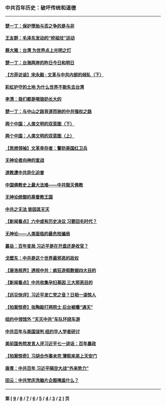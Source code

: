 ### 中共百年历史：破坏传统和道德
---
#### [楚一丁：保护堕胎与否之争的是与非](../../pages/nf1176114/n13815642.md?09200430) 
#### [王友群：毛泽东发动的“挖祖坟”运动](../../pages/nf1176114/n13723639.md?09200430) 
#### [蔡大雅：台湾 为世界点上光明之灯](../../pages/nf1176114/n13531530.md?09200430) 
#### [楚一丁：台海两岸的昨日今日和明日](../../pages/nf1176114/n13531468.md?09200430) 
#### [【方菲访谈】宋永毅 : 文革与中共内部的倾轧（下）](../../pages/nf1176114/n13486836.md?09200430) 
#### [彩虹护守的土地 为什么世界不能失去台湾](../../pages/nf1176114/n13476849.md?09200430) 
#### [李清：我们都是喝狼奶长大的](../../pages/nf1176114/n13471478.md?09200430) 
#### [楚一丁：与中山之路背道而驰的中共强权之路](../../pages/nf1176114/n13437270.md?09200430) 
#### [两个中国：人类文明的双蓝图（下）](../../pages/nf1176114/n13423132.md?09200430) 
#### [两个中国：人类文明的双蓝图（上）](../../pages/nf1176114/n13422687.md?09200430) 
#### [【思想领袖】文革幸存者：警防美国红卫兵](../../pages/nf1176114/n13339289.md?09200430) 
#### [无神论者向神的宣战](../../pages/nf1176114/n13281535.md?09200430) 
#### [道教遭中共异化迫害](../../pages/nf1176114/n13281463.md?09200430) 
#### [中国佛教史上最大法难——中共毁灭佛教](../../pages/nf1176114/n13281397.md?09200430) 
#### [无神论统御的基督教王国](../../pages/nf1176114/n13281280.md?09200430) 
#### [中共之无法 皆因其无天](../../pages/nf1176114/n13281088.md?09200430) 
#### [【新闻看点】六中或有历史决议 习要回毛时代？](../../pages/nf1176114/n13222895.md?09200430) 
#### [无神论——人类面临的最危险骗局](../../pages/nf1176114/n13196137.md?09200430) 
#### [慕岳：百年变局 习近平是在开盘还是收官？](../../pages/nf1176114/n13206516.md?09200430) 
#### [戈壁东：中共是这个世界最邪恶的政权](../../pages/nf1176114/n13085641.md?09200430) 
#### [【唐浩视界】透视中共：疯狂造假数据四大目的](../../pages/nf1176114/n13080590.md?09200430) 
#### [【新闻看点】中共收集孕妇基因 三大邪恶目的](../../pages/nf1176114/n13077182.md?09200430) 
#### [【远见快评】习近平发亡党之音？日相一语惊人](../../pages/nf1176114/n13074809.md?09200430) 
#### [【拍案惊奇】张陶殴打两院士 后台被曝“通天”](../../pages/nf1176114/n13070496.md?09200430) 
#### [纽约中领馆外 “天灭中共”车队环绕车游](../../pages/nf1176114/n13070693.md?09200430) 
#### [中共百年与美国误判 纽约华人学者研讨](../../pages/nf1176114/n13067969.md?09200430) 
#### [美前国务院发言人评习近平七一讲话：百年暴政](../../pages/nf1176114/n13066986.md?09200430) 
#### [【拍案惊奇】习胡合作事未完 薄熙来弟上天安门](../../pages/nf1176114/n13065867.md?09200430) 
#### [唐青：中共百年 习近平隔空大战“外来势力”](../../pages/nf1176114/n13065976.md?09200430) 
#### [田云：中共党庆洗脑片企图掩盖什么？](../../pages/nf1176114/n13064395.md?09200430) 

---
#### 第 [ [9](./9.md?09200430) / [8](./8.md?09200430) / [7](./7.md?09200430) / [6](./6.md?09200430) / [5](./5.md?09200430) / [4](./4.md?09200430) / [3](./3.md?09200430) / [2](./2.md?09200430) ] 页
